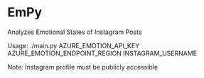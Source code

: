 # EmPy
Analyzes Emotional States of Instagram Posts


Usage: ./main.py AZURE_EMOTION_API_KEY AZURE_EMOTION_ENDPOINT_REGION INSTAGRAM_USERNAME

Note: Instagram profile must be publicly accessible
